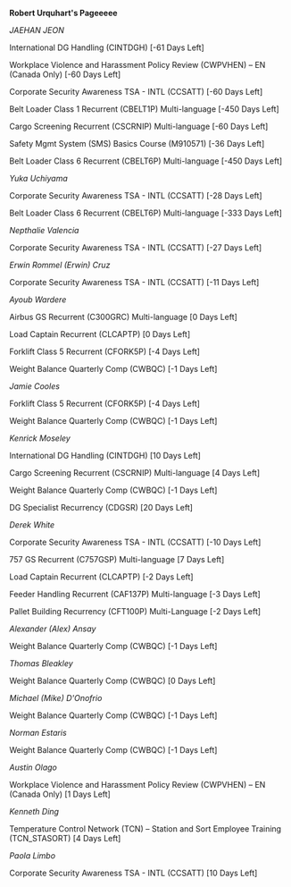 **Robert Urquhart's Pageeeee**


*JAEHAN JEON*

International DG Handling (CINTDGH) [-61 Days Left]


Workplace Violence and Harassment Policy Review (CWPVHEN) – EN (Canada Only) [-60 Days Left]


Corporate Security Awareness TSA - INTL (CCSATT) [-60 Days Left]


Belt Loader Class 1 Recurrent (CBELT1P) Multi-language [-450 Days Left]


Cargo Screening Recurrent (CSCRNIP) Multi-language [-60 Days Left]


Safety Mgmt System (SMS) Basics Course (M910571) [-36 Days Left]


Belt Loader Class 6 Recurrent (CBELT6P) Multi-language [-450 Days Left]


*Yuka Uchiyama*

Corporate Security Awareness TSA - INTL (CCSATT) [-28 Days Left]


Belt Loader Class 6 Recurrent (CBELT6P) Multi-language [-333 Days Left]


*Nepthalie Valencia*

Corporate Security Awareness TSA - INTL (CCSATT) [-27 Days Left]


*Erwin Rommel (Erwin) Cruz*

Corporate Security Awareness TSA - INTL (CCSATT) [-11 Days Left]


*Ayoub Wardere*

Airbus GS Recurrent (C300GRC) Multi-language [0 Days Left]


Load Captain Recurrent (CLCAPTP) [0 Days Left]


Forklift Class 5 Recurrent (CFORK5P) [-4 Days Left]


Weight Balance Quarterly Comp (CWBQC) [-1 Days Left]


*Jamie Cooles*

Forklift Class 5 Recurrent (CFORK5P) [-4 Days Left]


Weight Balance Quarterly Comp (CWBQC) [-1 Days Left]


*Kenrick Moseley*

International DG Handling (CINTDGH) [10 Days Left]


Cargo Screening Recurrent (CSCRNIP) Multi-language [4 Days Left]


Weight Balance Quarterly Comp (CWBQC) [-1 Days Left]


DG Specialist Recurrency (CDGSR) [20 Days Left]


*Derek White*

Corporate Security Awareness TSA - INTL (CCSATT) [-10 Days Left]


757 GS Recurrent (C757GSP) Multi-language [7 Days Left]


Load Captain Recurrent (CLCAPTP) [-2 Days Left]


Feeder Handling Recurrent (CAF137P) Multi-language [-3 Days Left]


Pallet Building Recurrency (CFT100P) Multi-Language [-2 Days Left]


*Alexander (Alex) Ansay*

Weight Balance Quarterly Comp (CWBQC) [-1 Days Left]


*Thomas Bleakley*

Weight Balance Quarterly Comp (CWBQC) [0 Days Left]


*Michael (Mike) D'Onofrio*

Weight Balance Quarterly Comp (CWBQC) [-1 Days Left]


*Norman Estaris*

Weight Balance Quarterly Comp (CWBQC) [-1 Days Left]


*Austin Olago*

Workplace Violence and Harassment Policy Review (CWPVHEN) – EN (Canada Only) [1 Days Left]


*Kenneth Ding*

Temperature Control Network (TCN) – Station and Sort Employee Training (TCN_STASORT) [4 Days Left]


*Paola Limbo*

Corporate Security Awareness TSA - INTL (CCSATT) [10 Days Left]


